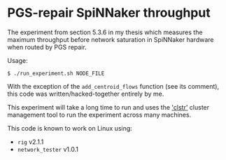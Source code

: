 PGS-repair SpiNNaker throughput
===============================

The experiment from section 5.3.6 in my thesis which measures the
maximum throughput before network saturation in SpiNNaker hardware when routed
by PGS repair.

Usage:

    $ ./run_experiment.sh NODE_FILE

With the exception of the `add_centroid_flows` function (see its comment), this
code was written/hacked-together entirely by me.

This experiment will take a long time to run and uses the
['clstr'](https://github.com/mossblaser/clstr) cluster management tool to run
the experiment across many machines.

This code is known to work on Linux using:

* `rig` v2.1.1
* `network_tester` v1.0.1

